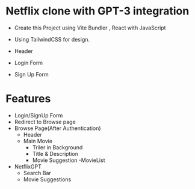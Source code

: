 # Netflix clone with GPT-3 integration

- Create this Project using Vite Bundler , React with JavaScript
- Using TailwindCSS for design. 

- Header
- Login Form
- Sign Up Form

# Features 
- Login/SignUp Form
- Redirect to Browse page
- Browse Page(After Authentication)
    - Header
    - Main Movie
        - Triler in Background
        - Title & Description
        - Movie Suggestion
            -MovieList 
- NetflixGPT
    - Search Bar
    - Movie Suggestions
    
